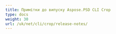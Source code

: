 ```yaml
---
title: Примітки до випуску Aspose.PSD CLI Crop
type: docs
weight: 30
url: /uk/net/cli/crop/release-notes/
---
```

